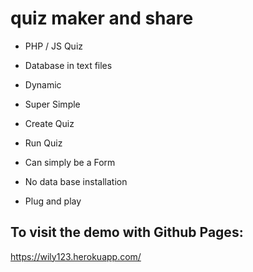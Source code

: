 # quiz maker and share
* PHP / JS Quiz 
* Database in text files
* Dynamic
* Super Simple
* Create Quiz 
* Run Quiz
* Can simply be a Form 

* No data base installation
* Plug and play

## To visit the demo with Github Pages:
https://wily123.herokuapp.com/
